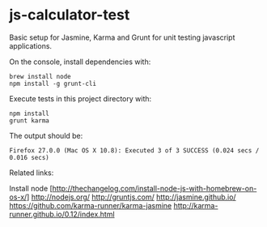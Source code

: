 js-calculator-test
==================

Basic setup for Jasmine, Karma and Grunt for unit testing javascript applications.

On the console, install dependencies with:

    brew install node
    npm install -g grunt-cli

Execute tests in this project directory with:

    npm install
    grunt karma
    
The output should be:

    Firefox 27.0.0 (Mac OS X 10.8): Executed 3 of 3 SUCCESS (0.024 secs / 0.016 secs)

Related links:

Install node [http://thechangelog.com/install-node-js-with-homebrew-on-os-x/]
http://nodejs.org/
http://gruntjs.com/
http://jasmine.github.io/
https://github.com/karma-runner/karma-jasmine
http://karma-runner.github.io/0.12/index.html

